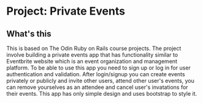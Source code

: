 # Project: Private Events

## What's this

This is based on The Odin Ruby on Rails course projects. The project involve building a private events app that has functionality similar to Eventbrite website which is an event organization and management platform. To be able to use this app you need to sign up or log in for user authentication and validation. After login/signup you can create events privately or publicly and invite other users, attend other user's events, you can remove yourselves as an attendee and cancel user's invatations for their events. This app has only simple design and uses bootstrap to style it.


